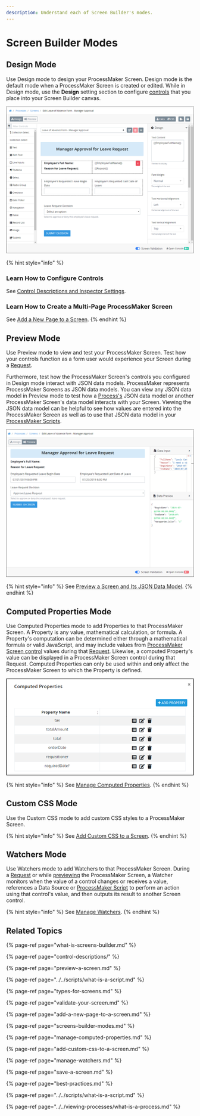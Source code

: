 ```yaml
---
description: Understand each of Screen Builder's modes.
---
```


# Screen Builder Modes

## Design Mode

Use Design mode to design your ProcessMaker Screen. Design mode is the default mode when a ProcessMaker Screen is created or edited. While in Design mode, use the **Design** setting section to configure [controls](control-descriptions/) that you place into your Screen Builder canvas.

![Screen Builder in Design mode](../../../.gitbook/assets/screens-editor-mode-processes.png)

{% hint style="info" %}
### Learn How to Configure Controls

See [Control Descriptions and Inspector Settings](control-descriptions/).

### Learn How to Create a Multi-Page ProcessMaker Screen

See [Add a New Page to a Screen](add-a-new-page-to-a-screen.md).
{% endhint %}

## Preview Mode

Use Preview mode to view and test your ProcessMaker Screen. Test how your controls function as a form user would experience your Screen during a [Request](../../../using-processmaker/requests/what-is-a-request.md).

Furthermore, test how the ProcessMaker Screen's controls you configured in Design mode interact with JSON data models. ProcessMaker represents ProcessMaker Screens as JSON data models. You can view any JSON data model in Preview mode to test how a [Process's](../../viewing-processes/what-is-a-process.md) JSON data model or another ProcessMaker Screen's data model interacts with your Screen. Viewing the JSON data model can be helpful to see how values are entered into the ProcessMaker Screen as well as to use that JSON data model in your [ProcessMaker Scripts](../../scripts/what-is-a-script.md).

![Screen Builder in Preview mode](../../../.gitbook/assets/preview-mode-screens-builder-processes.png)

{% hint style="info" %}
 See [Preview a Screen and Its JSON Data Model](preview-a-screen.md).
{% endhint %}

## Computed Properties Mode

Use Computed Properties mode to add Properties to that ProcessMaker Screen. A Property is any value, mathematical calculation, or formula. A Property's computation can be determined either through a mathematical formula or valid JavaScript, and may include values from [ProcessMaker Screen control](control-descriptions/) values during that [Request](../../../using-processmaker/requests/what-is-a-request.md). Likewise, a computed Property's value can be displayed in a ProcessMaker Screen control during that Request. Computed Properties can only be used within and only affect the ProcessMaker Screen to which the Property is defined.

![Create Property values based on a computed calculation in Computed Properties mode](../../../.gitbook/assets/computed-properties-populated-screens-builder-processes.png)

{% hint style="info" %}
See [Manage Computed Properties](manage-computed-properties.md).
{% endhint %}

## Custom CSS Mode

Use the Custom CSS mode to add custom CSS styles to a ProcessMaker Screen.

{% hint style="info" %}
See [Add Custom CSS to a Screen](add-custom-css-to-a-screen.md).
{% endhint %}

## Watchers Mode

Use Watchers mode to add Watchers to that ProcessMaker Screen. During a [Request](../../../using-processmaker/requests/what-is-a-request.md) or while [previewing](screens-builder-modes.md#preview-mode) the ProcessMaker Screen, a Watcher monitors when the value of a control changes or receives a value, references a Data Source or [ProcessMaker Script](../../scripts/what-is-a-script.md) to perform an action using that control's value, and then outputs its result to another Screen control.

{% hint style="info" %}
See [Manage Watchers](manage-watchers.md).
{% endhint %}

## Related Topics

{% page-ref page="what-is-screens-builder.md" %}

{% page-ref page="control-descriptions/" %}

{% page-ref page="preview-a-screen.md" %}

{% page-ref page="../../scripts/what-is-a-script.md" %}

{% page-ref page="types-for-screens.md" %}

{% page-ref page="validate-your-screen.md" %}

{% page-ref page="add-a-new-page-to-a-screen.md" %}

{% page-ref page="screens-builder-modes.md" %}

{% page-ref page="manage-computed-properties.md" %}

{% page-ref page="add-custom-css-to-a-screen.md" %}

{% page-ref page="manage-watchers.md" %}

{% page-ref page="save-a-screen.md" %}

{% page-ref page="best-practices.md" %}

{% page-ref page="../../scripts/what-is-a-script.md" %}

{% page-ref page="../../viewing-processes/what-is-a-process.md" %}

